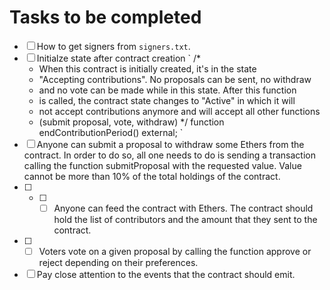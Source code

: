 # Tasks to be completed
- [ ] How to get signers from `signers.txt`.
- [ ] Initialze state after contract creation
 `
 /*
   * When this contract is initially created, it's in the state 
   * "Accepting contributions". No proposals can be sent, no withdraw
   * and no vote can be made while in this state. After this function
   * is called, the contract state changes to "Active" in which it will
   * not accept contributions anymore and will accept all other functions
   * (submit proposal, vote, withdraw)
   */
    function endContributionPeriod() external;
 `  
- [ ] Anyone can submit a proposal to withdraw some Ethers from the contract. In order to do so, all one needs to do is sending a transaction calling the function submitProposal with the requested value. Value cannot be more than 10% of the total holdings of the contract.
- [ ] - [ ] - [ ] Anyone can feed the contract with Ethers. The contract should hold the list of contributors and the amount that they sent to the contract.
- [ ] - [ ] Voters vote on a given proposal by calling the function approve or reject depending on their preferences.
- [ ] Pay close attention to the events that the contract should emit.
